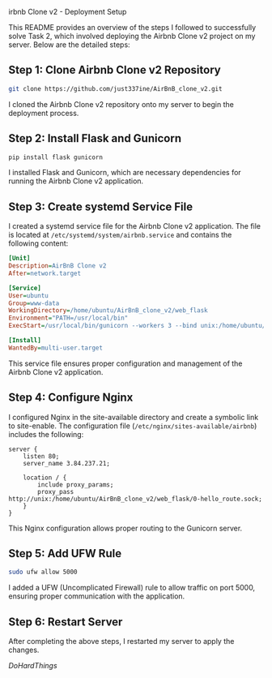 irbnb Clone v2 - Deployment Setup

This README provides an overview of the steps I followed to successfully solve Task 2, which involved deploying the Airbnb Clone v2 project on my server. Below are the detailed steps:

## Step 1: Clone Airbnb Clone v2 Repository

```bash
git clone https://github.com/just337ine/AirBnB_clone_v2.git
```

I cloned the Airbnb Clone v2 repository onto my server to begin the deployment process.

## Step 2: Install Flask and Gunicorn

```bash
pip install flask gunicorn
```

I installed Flask and Gunicorn, which are necessary dependencies for running the Airbnb Clone v2 application.

## Step 3: Create systemd Service File

I created a systemd service file for the Airbnb Clone v2 application. The file is located at `/etc/systemd/system/airbnb.service` and contains the following content:

```ini
[Unit]
Description=AirBnB Clone v2
After=network.target

[Service]
User=ubuntu
Group=www-data
WorkingDirectory=/home/ubuntu/AirBnB_clone_v2/web_flask
Environment="PATH=/usr/local/bin"
ExecStart=/usr/local/bin/gunicorn --workers 3 --bind unix:/home/ubuntu/AirBnB_clone_v2/web_flask/0-hello_route.sock -m 007 0-hello_route:app

[Install]
WantedBy=multi-user.target
```

This service file ensures proper configuration and management of the Airbnb Clone v2 application.

## Step 4: Configure Nginx

I configured Nginx in the site-available directory and create a symbolic link to site-enable. The configuration file (`/etc/nginx/sites-available/airbnb`) includes the following:

```nginx
server {
    listen 80;
    server_name 3.84.237.21;

    location / {
        include proxy_params;
        proxy_pass http://unix:/home/ubuntu/AirBnB_clone_v2/web_flask/0-hello_route.sock;
    }
}
```

This Nginx configuration allows proper routing to the Gunicorn server.

## Step 5: Add UFW Rule

```bash
sudo ufw allow 5000
```

I added a UFW (Uncomplicated Firewall) rule to allow traffic on port 5000, ensuring proper communication with the application.

## Step 6: Restart Server

After completing the above steps, I restarted my server to apply the changes.

_DoHardThings_
